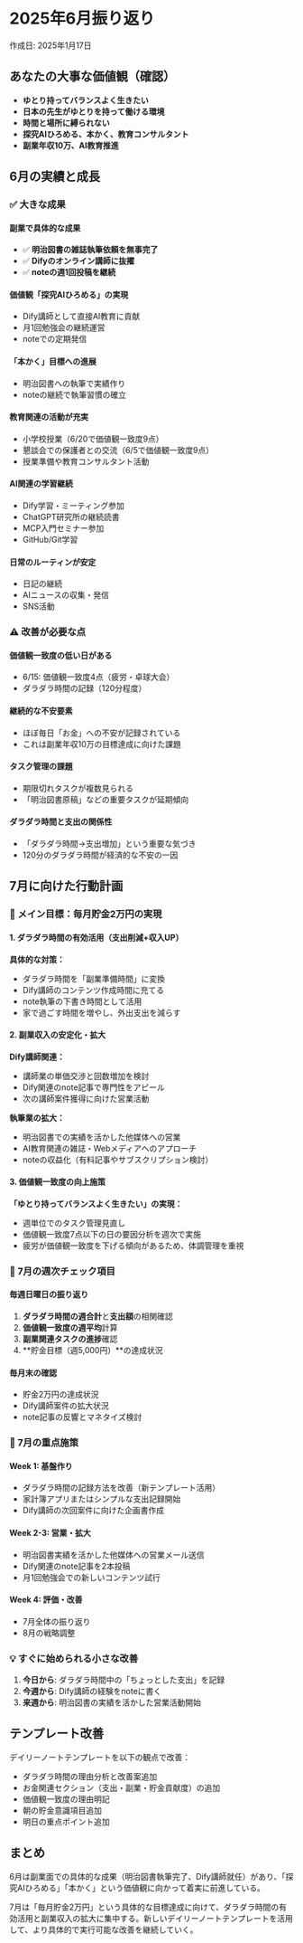 # 2025年6月振り返り

作成日: 2025年1月17日

## あなたの大事な価値観（確認）
- **ゆとり持ってバランスよく生きたい**
- **日本の先生がゆとりを持って働ける環境**
- **時間と場所に縛られない**
- **探究AIひろめる、本かく、教育コンサルタント**
- **副業年収10万、AI教育推進**

## 6月の実績と成長

### ✅ 大きな成果

#### 副業で具体的な成果
- ✅ **明治図書の雑誌執筆依頼を無事完了**
- ✅ **Difyのオンライン講師に抜擢**
- ✅ **noteの週1回投稿を継続**

#### 価値観「探究AIひろめる」の実現
- Dify講師として直接AI教育に貢献
- 月1回勉強会の継続運営
- noteでの定期発信

#### 「本かく」目標への進展
- 明治図書への執筆で実績作り
- noteの継続で執筆習慣の確立

#### 教育関連の活動が充実
- 小学校授業（6/20で価値観一致度9点）
- 懇談会での保護者との交流（6/5で価値観一致度9点）
- 授業準備や教育コンサルタント活動

#### AI関連の学習継続
- Dify学習・ミーティング参加
- ChatGPT研究所の継続読書
- MCP入門セミナー参加
- GitHub/Git学習

#### 日常のルーティンが安定
- 日記の継続
- AIニュースの収集・発信
- SNS活動

### ⚠️ 改善が必要な点

#### 価値観一致度の低い日がある
- 6/15: 価値観一致度4点（疲労・卓球大会）
- ダラダラ時間の記録（120分程度）

#### 継続的な不安要素
- ほぼ毎日「お金」への不安が記録されている
- これは副業年収10万の目標達成に向けた課題

#### タスク管理の課題
- 期限切れタスクが複数見られる
- 「明治図書原稿」などの重要タスクが延期傾向

#### ダラダラ時間と支出の関係性
- 「ダラダラ時間→支出増加」という重要な気づき
- 120分のダラダラ時間が経済的な不安の一因

## 7月に向けた行動計画

### 🎯 メイン目標：毎月貯金2万円の実現

#### 1. ダラダラ時間の有効活用（支出削減+収入UP）
**具体的な対策：**
- ダラダラ時間を「副業準備時間」に変換
- Dify講師のコンテンツ作成時間に充てる
- note執筆の下書き時間として活用
- 家で過ごす時間を増やし、外出支出を減らす

#### 2. 副業収入の安定化・拡大
**Dify講師関連：**
- 講師業の単価交渉と回数増加を検討
- Dify関連のnote記事で専門性をアピール
- 次の講師案件獲得に向けた営業活動

**執筆業の拡大：**
- 明治図書での実績を活かした他媒体への営業
- AI教育関連の雑誌・Webメディアへのアプローチ
- noteの収益化（有料記事やサブスクリプション検討）

#### 3. 価値観一致度の向上施策
**「ゆとり持ってバランスよく生きたい」の実現：**
- 週単位でのタスク管理見直し
- 価値観一致度7点以下の日の要因分析を週次で実施
- 疲労が価値観一致度を下げる傾向があるため、体調管理を重視

### 📅 7月の週次チェック項目

#### 毎週日曜日の振り返り
1. **ダラダラ時間の週合計**と**支出額**の相関確認
2. **価値観一致度の週平均**計算
3. **副業関連タスクの進捗**確認
4. **貯金目標（週5,000円）**の達成状況

#### 毎月末の確認
- 貯金2万円の達成状況
- Dify講師案件の拡大状況
- note記事の反響とマネタイズ検討

### 🚀 7月の重点施策

#### Week 1: 基盤作り
- ダラダラ時間の記録方法を改善（新テンプレート活用）
- 家計簿アプリまたはシンプルな支出記録開始
- Dify講師の次回案件に向けた企画書作成

#### Week 2-3: 営業・拡大
- 明治図書実績を活かした他媒体への営業メール送信
- Dify関連のnote記事を2本投稿
- 月1回勉強会での新しいコンテンツ試行

#### Week 4: 評価・改善
- 7月全体の振り返り
- 8月の戦略調整

### 💡 すぐに始められる小さな改善

1. **今日から**: ダラダラ時間中の「ちょっとした支出」を記録
2. **今週から**: Dify講師の経験をnoteに書く
3. **来週から**: 明治図書の実績を活かした営業活動開始

## テンプレート改善

デイリーノートテンプレートを以下の観点で改善：
- ダラダラ時間の理由分析と改善案追加
- お金関連セクション（支出・副業・貯金貢献度）の追加
- 価値観一致度の理由明記
- 朝の貯金意識項目追加
- 明日の重点ポイント追加

## まとめ

6月は副業面での具体的な成果（明治図書執筆完了、Dify講師就任）があり、「探究AIひろめる」「本かく」という価値観に向かって着実に前進している。

7月は「毎月貯金2万円」という具体的な目標達成に向けて、ダラダラ時間の有効活用と副業収入の拡大に集中する。新しいデイリーノートテンプレートを活用して、より具体的で実行可能な改善を継続していく。 
